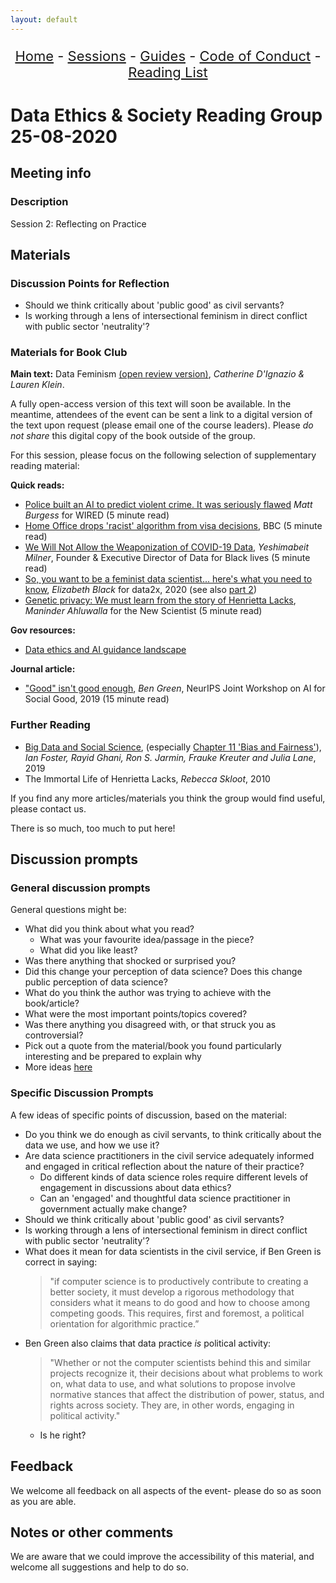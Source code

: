 ```yaml
---
layout: default
---
```


<center>
<p align="center" style="font-size:22px">
<a href="https://data-ethics-and-society.github.io/data-ethics-and-society-reading-group">Home</a> 
- <a href="https://data-ethics-and-society.github.io/data-ethics-and-society-reading-group/SESSIONS.html">Sessions</a> 
- <a href="https://data-ethics-and-society.github.io/data-ethics-and-society-reading-group/Guides/guides.html">Guides</a> 
- <a href="https://data-ethics-and-society.github.io/data-ethics-and-society-reading-group/code-of-conduct.html">Code of Conduct</a> 
- <a href="https://data-ethics-and-society.github.io/data-ethics-and-society-reading-group/READING-LIST.html">Reading List</a>
</p>
</center>

# Data Ethics & Society Reading Group 25-08-2020

## Meeting info

### Description

Session 2: Reflecting on Practice

## Materials

### Discussion Points for Reflection

* Should we think critically about 'public good' as civil servants?
* Is working through a lens of intersectional feminism in direct conflict with public sector 'neutrality'?

### Materials for Book Club

__Main text:__ Data Feminism [(open review version)](https://bookbook.pubpub.org/data-feminism), _Catherine D'Ignazio & Lauren Klein_.

A fully open-access version of this text will soon be available. In the meantime, attendees of the event can be sent a link to a digital version of the text upon request (please email one of the course leaders). Please _do not share_ this digital copy of the book outside of the group.

For this session, please focus on the following selection of supplementary reading material:

__Quick reads:__

* [Police built an AI to predict violent crime. It was seriously flawed](https://www.wired.co.uk/article/police-violence-prediction-ndas) _Matt Burgess_ for WIRED (5 minute read)
* [Home Office drops 'racist' algorithm from visa decisions](https://www.bbc.co.uk/news/technology-53650758), BBC (5 minute read)
* [We Will Not Allow the Weaponization of COVID-19 Data](https://medium.com/@YESHICAN/we-will-not-allow-the-weaponization-of-covid-19-data-e775d31991c), _Yeshimabeit Milner_, Founder & Executive Director of Data for Black lives (5 minute read)
* [So, you want to be a feminist data scientist... here's what you need to know](https://data2x.org/so-you-want-to-be-a-feminist-data-scientistheres-what-you-need-to-know/), _Elizabeth Black_ for data2x, 2020 (see also [part 2](https://data2x.org/using-data-feminism-principles-to-create-better-data-infrastructure-and-informed-policies/))
* [Genetic privacy: We must learn from the story of Henrietta Lacks](https://www.newscientist.com/article/2250449-genetic-privacy-we-must-learn-from-the-story-of-henrietta-lacks/), _Maninder Ahluwalla_ for the New Scientist (5 minute read)

__Gov resources:__

* [Data ethics and AI guidance landscape](https://www.gov.uk/guidance/data-ethics-and-ai-guidance-landscape)

__Journal article:__

* ["Good" isn't good enough](https://www.benzevgreen.com/wp-content/uploads/2019/11/19-ai4sg.pdf), _Ben Green_, NeurIPS Joint Workshop on AI for Social Good, 2019 (15 minute read)

### Further Reading

* [Big Data and Social Science](https://textbook.coleridgeinitiative.org/), (especially [Chapter 11 'Bias and Fairness'](https://textbook.coleridgeinitiative.org/chap-bias.html#chap:bias)), _Ian Foster, Rayid Ghani, Ron S. Jarmin, Frauke Kreuter and Julia Lane_, 2019
* The Immortal Life of Henrietta Lacks, _Rebecca Skloot_, 2010

If you find any more articles/materials you think the group would find useful, please contact us.

There is so much, too much to put here!

## Discussion prompts

### General discussion prompts

General questions might be:

* What did you think about what you read?
  * What was your favourite idea/passage in the piece?
  * What did you like least?
* Was there anything that shocked or surprised you?
* Did this change your perception of data science? Does this change public perception of data science?
* What do you think the author was trying to achieve with the book/article?
* What were the most important points/topics covered?
* Was there anything you disagreed with, or that struck you as controversial?
* Pick out a quote from the material/book you found particularly interesting and be prepared to explain why
* More ideas [here](https://bookriot.com/2017/08/21/book-club-discussion-questions/)

### Specific Discussion Prompts

A few ideas of specific points of discussion, based on the material:

* Do you think we do enough as civil servants, to think critically about the data we use, and how we use it?
* Are data science practitioners in the civil service adequately informed and engaged in critical reflection about the nature of their practice?
  * Do different kinds of data science roles require different levels of engagement in discussions about data ethics?
  * Can an 'engaged' and thoughtful data science practitioner in government actually make change?
* Should we think critically about 'public good' as civil servants?
* Is working through a lens of intersectional feminism in direct conflict with public sector 'neutrality'?
* What does it mean for data scientists in the civil service, if Ben Green is correct in saying:
  > "if computer science is to productively contribute to creating a better society, it must develop a rigorous methodology that considers what it means to do good and how to choose among competing goods. This requires, first and foremost, a political orientation for algorithmic practice.”
* Ben Green also claims that data practice _is_ political activity:
  > "Whether or not the computer scientists behind this and similar projects recognize it, their decisions about what problems to work on, what data to use, and what solutions to propose involve normative stances that affect the distribution of power, status, and rights across society. They are, in other words, engaging in political activity."
  * Is he right?

## Feedback

We welcome all feedback on all aspects of the event- please do so as soon as you are able.

## Notes or other comments

We are aware that we could improve the accessibility of this material, and welcome all suggestions and help to do so.
